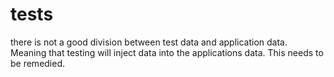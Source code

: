 # tests

there is not a good division between test data and application data.
Meaning that testing will inject data into the applications data. 
This needs to be remedied. 
